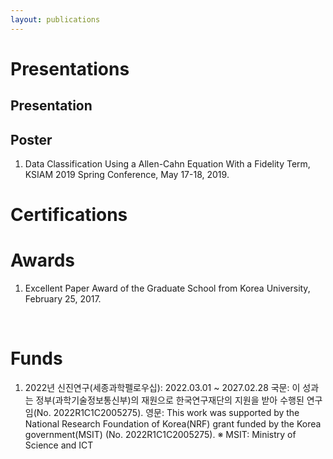 ```yaml
---
layout: publications
---
```


# Presentations
## Presentation

## Poster
1. Data Classification Using a Allen-Cahn Equation With a Fidelity Term, KSIAM 2019 Spring Conference, May 17-18, 2019.


# Certifications



# Awards
1. Excellent Paper Award of the Graduate School from Korea University, February 25, 2017.
<br/>

# Funds
1. 2022년 신진연구(세종과학펠로우십): 2022.03.01 ~ 2027.02.28
   국문: 이 성과는 정부(과학기술정보통신부)의 재원으로 한국연구재단의 지원을 받아 수행된 연구임(No. 2022R1C1C2005275). 
   영문: This work was supported by the National Research Foundation of Korea(NRF) grant funded by the Korea government(MSIT) (No. 2022R1C1C2005275). 
   ※ MSIT: Ministry of Science and ICT
<br/>



